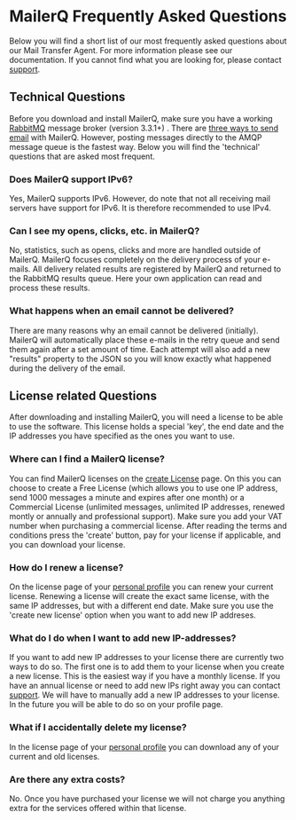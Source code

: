 # MailerQ Frequently Asked Questions

Below you will find a short list of our most frequently asked questions about our Mail Transfer Agent. For more information please see our documentation. If you cannot find what you are looking for, please contact [support](mailto:support@copernica.com "contact support").

## Technical Questions

Before you download and install MailerQ, make sure you have a working [RabbitMQ](https://www.rabbitmq.com "RabbitMQ website") message broker (version 3.3.1+) . There are [three ways to send email](send-email "Send email") with MailerQ. However, posting messages directly to the AMQP message queue is the fastest way. Below you will find the 'technical' questions that are asked most frequent.

### Does MailerQ support IPv6?

Yes, MailerQ supports IPv6\. However, do note that not all receiving mail servers have support for IPv6\. It is therefore recommended to use IPv4.

### Can I see my opens, clicks, etc. in MailerQ?

No, statistics, such as opens, clicks and more are handled outside of MailerQ. MailerQ focuses completely on the delivery process of your e-mails. All delivery related results are registered by MailerQ and returned to the RabbitMQ results queue. Here your own application can read and process these results.

### What happens when an email cannot be delivered?

There are many reasons why an email cannot be delivered (initially). MailerQ will automatically place these e-mails in the retry queue and send them again after a set amount of time. Each attempt will also add a new "results" property to the JSON so you will know exactly what happened during the delivery of the email.


## License related Questions

After downloading and installing MailerQ, you will need a license to be able to use the software. This license holds a special 'key', the end date and the IP addresses you have specified as the ones you want to use.

### Where can I find a MailerQ license?

You can find MailerQ licenses on the [create License](/product/license "create license") page. On this you can choose to create a Free License (which allows you to use one IP address, send 1000 messages a minute and expires after one month) or a Commercial License (unlimited messages, unlimited IP addresses, renewed montly or annually and professional support). Make sure you add your VAT number when purchasing a commercial license. After reading the terms and conditions press the 'create' button, pay for your license if applicable, and you can download your license.

### How do I renew a license?

On the license page of your [personal profile](/product/license/all "personal profile") you can renew your current license. Renewing a license will create the exact same license, with the same IP addresses, but with a different end date. Make sure you use the 'create new license' option when you want to add new IP addreses.

### What do I do when I want to add new IP-addresses?

If you want to add new IP addresses to your license there are currently two ways to do so. The first one is to add them to your license when you create a new license. This is the easiest way if you have a monthly license. If you have an annual license or need to add new IPs right away you can contact [support](mailto:support@copernica.com "contact support"). We will have to manually add a new IP addresses to your license. In the future you will be able to do so on your profile page.

### What if I accidentally delete my license?

In the license page of your [personal profile](/product/license/all "personal profile") you can download any of your current and old licenses.

### Are there any extra costs?

No. Once you have purchased your license we will not charge you anything extra for the services offered within that license.